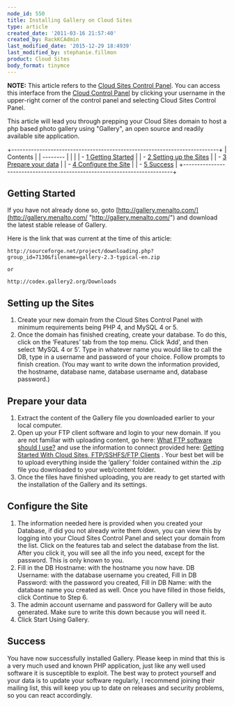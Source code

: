 ```yaml
---
node_id: 550
title: Installing Gallery on Cloud Sites
type: article
created_date: '2011-03-16 21:57:40'
created_by: RackKCAdmin
last_modified_date: '2015-12-29 18:4939'
last_modified_by: stephanie.fillmon
product: Cloud Sites
body_format: tinymce
---
```


**NOTE:** This article refers to the [Cloud Sites Control
Panel](https://manage.rackspacecloud.com/). You can access this
interface from the [Cloud Control Panel](https://mycloud.rackspace.com/)
by clicking your username in the upper-right corner of the control panel
and selecting Cloud Sites Control Panel.

This article will lead you through prepping your Cloud Sites domain to
host a php based photo gallery using "Gallery", an open source and
readily available site application.

+--------------------------------------------------------------------------+
| Contents                                                                 |
| --------                                                                 |
|                                                                          |
| -   [1 Getting Started](#Getting_Started)                                |
| -   [2 Setting up the Sites](#Setting_up_the_Sites)                      |
| -   [3 Prepare your data](#Prepare_your_data)                            |
| -   [4 Configure the Site](#Configure_the_Site)                          |
| -   [5 Success](#Success)                                                |
+--------------------------------------------------------------------------+

Getting Started
---------------

If you have not already done so, goto
[http://gallery.menalto.com/](http://gallery.menalto.com/ "http://gallery.menalto.com/")
and download the latest stable release of Gallery.

Here is the link that was current at the time of this article:

    http://sourceforge.net/project/downloading.php?group_id=7130&filename=gallery-2.3-typical-en.zip

    or 

    http://codex.gallery2.org/Downloads

Setting up the Sites
--------------------

1.  Create your new domain from the Cloud Sites Control Panel with
    minimum requirements being PHP 4, and MySQL 4 or 5. 
2.  Once the domain has finished creating, create your database. To do
    this, click on the &lsquo;Features&rsquo; tab from the top menu. Click &lsquo;Add&rsquo;,
    and then select &lsquo;MySQL 4 or 5&rsquo;. Type in whatever name you would like
    to call the DB, type in a username and password of your choice.
    Follow prompts to finish creation. (You may want to write down the
    information provided, the hostname, database name, database username
    and, database password.)

Prepare your data
-----------------

1.  Extract the content of the Gallery file you downloaded earlier to
    your local computer.
2.  Open up your FTP client software and login to your new domain. If
    you are not familiar with uploading content, go here: [What FTP
    software should I
    use?](http://www.rackspace.com/knowledge_center/article/getting-started-with-cloud-sites-ftpsshfsftp-clients "What FTP software should I use?")
    and use the information to connect provided here: [Getting Started
    With Cloud Sites, FTP/SSHFS/FTP
    Clients](http://www.rackspace.com/knowledge_center/article/getting-started-with-cloud-sites-ftpsshfsftp-clients)
    . Your best bet will be to upload everything inside the &lsquo;gallery&rsquo;
    folder contained within the .zip file you downloaded to your
    web/content folder.
3.  Once the files have finished uploading, you are ready to get started
    with the installation of the Gallery and its settings.

Configure the Site
------------------

1.  The information needed here is provided when you created your
    Database, if did you not already write them down, you can view this
    by logging into your Cloud Sites Control Panel and select your
    domain from the list. Click on the features tab and select the
    database from the list. After you click it, you will see all the
    info you need, except for the password. This is only known to you.
2.  Fill in the DB Hostname: with the hostname you now have. DB
    Username: with the database username you created, Fill in DB
    Password: with the password you created, Fill in DB Name: with the
    database name you created as well. Once you have filled in those
    fields, click Continue to Step 6.
3.  The admin account username and password for Gallery will be auto
    generated. Make sure to write this down because you will need it. 
4.  Click Start Using Gallery.

Success
-------

You have now successfully installed Gallery. Please keep in mind that
this is a very much used and known PHP application, just like any well
used software it is susceptible to exploit. The best way to protect
yourself and your data is to update your software regularly, I recommend
joining their mailing list, this will keep you up to date on releases
and security problems, so you can react accordingly.

